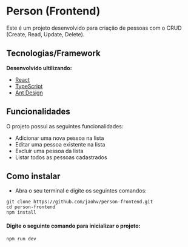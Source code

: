 # Person (Frontend)

Este é um projeto desenvolvido para criação de pessoas com o CRUD (Create, Read, Update, Delete).

## Tecnologias/Framework
<b>Desenvolvido ultilizando:</b>
- [React](https://react.dev/)
- [TypeScript](https://www.typescriptlang.org/)
- [Ant Design](https://ant.design/)

## Funcionalidades

O projeto possui as seguintes funcionalidades:

- Adicionar uma nova pessoa na lista
- Editar uma pessoa existente na lista
- Excluir uma pessoa da lista
- Listar todos as pessoas cadastrados

## Como instalar
- Abra o seu terminal e digite os seguintes comandos:

```
git clone https://github.com/jaohv/person-frontend.git
cd person-frontend
npm install
```

#### Digite o seguinte comando para inicializar o projeto:

```
npm run dev
```
